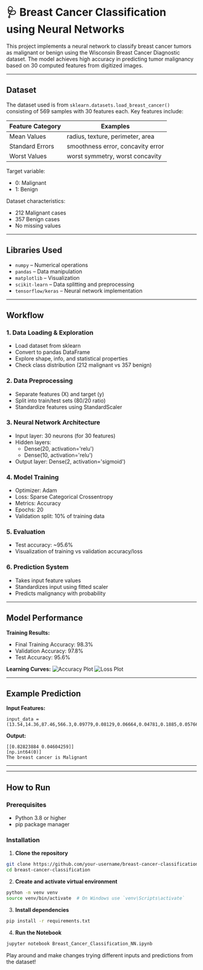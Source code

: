 # 🩺 Breast Cancer Classification using Neural Networks

This project implements a neural network to classify breast cancer tumors as malignant or benign using the Wisconsin Breast Cancer Diagnostic dataset. The model achieves high accuracy in predicting tumor malignancy based on 30 computed features from digitized images.

---

## Dataset

The dataset used is from `sklearn.datasets.load_breast_cancer()` consisting of 569 samples with 30 features each. Key features include:

| Feature Category       | Examples                          |
|------------------------|-----------------------------------|
| Mean Values            | radius, texture, perimeter, area  |
| Standard Errors        | smoothness error, concavity error |
| Worst Values           | worst symmetry, worst concavity   |

Target variable:
- 0: Malignant
- 1: Benign

Dataset characteristics:
- 212 Malignant cases
- 357 Benign cases
- No missing values

---

## Libraries Used

- `numpy` – Numerical operations  
- `pandas` – Data manipulation  
- `matplotlib` – Visualization  
- `scikit-learn` – Data splitting and preprocessing  
- `tensorflow/keras` – Neural network implementation  

---

## Workflow

### 1. Data Loading & Exploration
- Load dataset from sklearn
- Convert to pandas DataFrame
- Explore shape, info, and statistical properties
- Check class distribution (212 malignant vs 357 benign)

### 2. Data Preprocessing
- Separate features (X) and target (y)
- Split into train/test sets (80/20 ratio)
- Standardize features using StandardScaler

### 3. Neural Network Architecture
- Input layer: 30 neurons (for 30 features)
- Hidden layers: 
  - Dense(20, activation='relu')
  - Dense(10, activation='relu')
- Output layer: Dense(2, activation='sigmoid')

### 4. Model Training
- Optimizer: Adam
- Loss: Sparse Categorical Crossentropy
- Metrics: Accuracy
- Epochs: 20
- Validation split: 10% of training data

### 5. Evaluation
- Test accuracy: ~95.6%
- Visualization of training vs validation accuracy/loss

### 6. Prediction System
- Takes input feature values
- Standardizes input using fitted scaler
- Predicts malignancy with probability

---

## Model Performance

**Training Results:**
- Final Training Accuracy: 98.3%
- Validation Accuracy: 97.8%
- Test Accuracy: 95.6%

**Learning Curves:**
![Accuracy Plot](accuracy_plot.png)
![Loss Plot](loss_plot.png)

---

## Example Prediction

**Input Features:** 
```
input_data = (13.54,14.36,87.46,566.3,0.09779,0.08129,0.06664,0.04781,0.1885,0.05766,0.2699,0.7886,2.058,23.56,0.008462,0.0146,0.02387,0.01315,0.0198,0.0023,15.11,19.26,99.7,711.2,0.144,0.1773,0.239,0.1288,0.2977,0.07259)
```
**Output:** 
```
[[0.82823884 0.04604259]]
[np.int64(0)]
The breast cancer is Malignant
```


---


---

## How to Run

### Prerequisites
- Python 3.8 or higher
- pip package manager

### Installation

1. **Clone the repository**
```bash
git clone https://github.com/your-username/breast-cancer-classification.git
cd breast-cancer-classification
```
2. **Create and activate virtual environment**
```bash
python -m venv venv
source venv/bin/activate  # On Windows use `venv\Scripts\activate`
```
3. **Install dependencies**
```bash
pip install -r requirements.txt
```
4. **Run the Notebook**
```bash
jupyter notebook Breast_Cancer_Classification_NN.ipynb
```
Play around and make changes trying different inputs and predictions from the dataset! 
